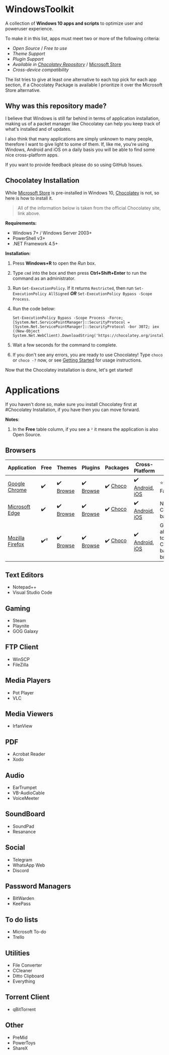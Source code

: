 # WindowsToolkit
A collection of **Windows 10 apps and scripts** to optimize user and poweruser experience.

To make it in this list, apps must meet two or more of the following criteria:
* *Open Source* / *Free to use*
* *Theme Support*
* *Plugin Support*
* *Available in [Chocolatey Repository](https://community.chocolatey.org/packages)* / [Microsoft Store](https://www.microsoft.com/en-us/store/apps/windows)
* *Cross-device compatibility*

The list tries to give at least one alternative to each top pick for each app section, if a Chocolatey Package is available I prioritize it over the Microsoft Store alternative.

## Why was this repository made?

I believe that Windows is still far behind in terms of application installation, making us of a packet manager like Chocolatey can help you keep track of what's installed and of updates.

I also think that many applications are simply unknown to many people, therefore I want to give light to some of them. If, like me, you're using Windows, Android and iOS on a daily basis you will be able to find some nice cross-platform apps.

If you want to provide feedback please do so using GitHub Issues.

## Chocolatey Installation

While [Microsoft Store](https://www.microsoft.com/en-us/store/apps/windows) is pre-installed in Windows 10, [Chocolatey](https://chocolatey.org/install) is not, so here is how to install it.

> All of the information below is taken from the official Chocolatey site, link above.

**Requirements:**
* Windows 7+ / Windows Server 2003+
* PowerShell v3+
* .NET Framework 4.5+

**Installation:**
1. Press **Windows+R** to open the *Run* box.
2. Type `cmd` into the box and then press **Ctrl+Shift+Enter** to run the command as an administrator.
3. Run `Get-ExecutionPolicy`. If it returns `Restricted`, then run `Set-ExecutionPolicy AllSigned` ***OR*** `Set-ExecutionPolicy Bypass -Scope Process`.
4. Run the code below:

       Set-ExecutionPolicy Bypass -Scope Process -Force; [System.Net.ServicePointManager]::SecurityProtocol = [System.Net.ServicePointManager]::SecurityProtocol -bor 3072; iex ((New-Object System.Net.WebClient).DownloadString('https://chocolatey.org/install.ps1'))

5. Wait a few seconds for the command to complete.
6. If you don't see any errors, you are ready to use Chocolatey! Type `choco` or `choco -?` now, or see [Getting Started](https://docs.chocolatey.org/en-us/getting-started) for usage instructions.

Now that the Chocolatey installation is done, let's get started!

# Applications

If you haven't done so, make sure you install Chocolatey first at #Chocolatey Installation, if you have then you can move forward.

**Notes**:
1. In the **Free** table column, if you see a `²` it means the application is also Open Source.


## Browsers
Application | Free | Themes | Plugins | Packages | Cross-Platform | Notes |
----------- | ---- | ------ | ------- | -------- | -------------- | ----- |
[Google Chrome](https://www.google.com/chrome/) | :heavy_check_mark: | :heavy_check_mark: [Browse](https://chrome.google.com/webstore/category/themes) | :heavy_check_mark: [Browse](https://chrome.google.com/webstore/category/extensions) |:heavy_check_mark: [Choco](https://community.chocolatey.org/packages/GoogleChrome) | :heavy_check_mark: [Android](https://play.google.com/store/apps/details?id=com.microsoft.emmx&hl=en&gl=US), [iOS](https://apps.apple.com/app/id1288723196) | :star: Personal Favorite |
[Microsoft Edge](https://www.microsoft.com/en-us/edge) | :heavy_check_mark: | :heavy_check_mark: [Browse](https://microsoftedge.microsoft.com/addons/microsoft-edge-themes) | :heavy_check_mark: [Browse](https://microsoftedge.microsoft.com/addons/Microsoft-Edge-Extensions-Home) |:heavy_check_mark: [Choco](https://community.chocolatey.org/packages/microsoft-edge) | :heavy_check_mark: [Android](https://play.google.com/store/apps/details?id=com.android.chrome&hl=en&gl=US), [iOS](https://apps.apple.com/us/app/google-chrome/id535886823) | New Chromium-based build |
[Mozilla Firefox](https://www.mozilla.org/en-US/firefox/new/) | :heavy_check_mark:² | :heavy_check_mark: [Browse](https://addons.mozilla.org/en-US/firefox/themes/) | :heavy_check_mark: [Browse](https://addons.mozilla.org/en-US/firefox/extensions/) |:heavy_check_mark: [Choco](https://community.chocolatey.org/packages/Firefox) | :heavy_check_mark: [Android](https://play.google.com/store/apps/details?id=org.mozilla.firefox&hl=en&gl=US), [iOS](https://apps.apple.com/us/app/firefox-private-safe-browser/id989804926) | Great alternative to Chromium-based browsers |

## Text Editors
- Notepad++
- Visual Studio Code

## Gaming
- Steam
- Playnite
- GOG Galaxy

## FTP Client
- WinSCP
- FileZilla

## Media Players
- Pot Player
- VLC

## Media Viewers
- IrfanView

## PDF
- Acrobat Reader
- Xodo

## Audio
- EarTrumpet
- VB-AudioCable
- VoiceMeeter

## SoundBoard
- SoundPad
- Resanance

## Social
- Telegram
- WhatsApp Web
- Discord

## Password Managers
- BitWarden
- KeePass

## To do lists
- Microsoft To-do
- Trello

## Utilities
- File Converter
- CCleaner
- Ditto Clipboard
- Everything

## Torrent Client
- qBitTorrent

## Other
- PreMid
- PowerToys
- ShareX

